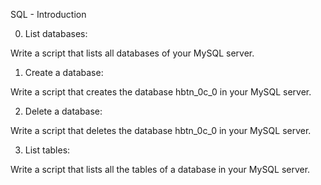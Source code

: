 SQL - Introduction

0. List databases: 

Write a script that lists all databases of your MySQL server.

1. Create a database:

Write a script that creates the database hbtn_0c_0 in your MySQL server.

2. Delete a database:

Write a script that deletes the database hbtn_0c_0 in your MySQL server.

3. List tables:

Write a script that lists all the tables of a database in your MySQL server.